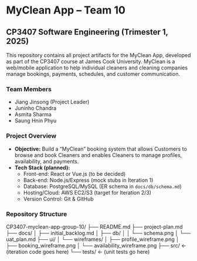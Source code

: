 # MyClean App – Team 10

## CP3407 Software Engineering (Trimester 1, 2025)

This repository contains all project artifacts for the MyClean App, developed as part of the CP3407 course at James Cook University. MyClean is a web/mobile application to help individual cleaners and cleaning companies manage bookings, payments, schedules, and customer communication.

### Team Members
- Jiang Jinsong (Project Leader)
- Juninho Chandra
- Asmita Sharma
- Saung Hnin Phyu

### Project Overview
- **Objective:** Build a “MyClean” booking system that allows Customers to browse and book Cleaners and enables Cleaners to manage profiles, availability, and payments.
- **Tech Stack (planned):**  
  - Front-end: React or Vue.js (to be decided)  
  - Back-end: Node.js/Express (mock stubs in Iteration 1)  
  - Database: PostgreSQL/MySQL (ER schema in `docs/db/schema.md`)  
  - Hosting/Cloud: AWS EC2/S3 (target for Iteration 2/3)  
  - Version Control: Git & GitHub  

### Repository Structure
CP3407-myclean-app-group-10/
├── README.md
├── project-plan.md
├── docs/
│ ├── initial_backlog.md
│ ├── db/
│ │ └── schema.png
│ └── uat_plan.md
├── ui/
│ └── wireframes/
│ ├── profile_wireframe.png
│ ├── booking_wireframe.png
│ └── availability_wireframe.png
├── src/ ← (iteration code goes here)
└── tests/ ← (unit tests go here)
